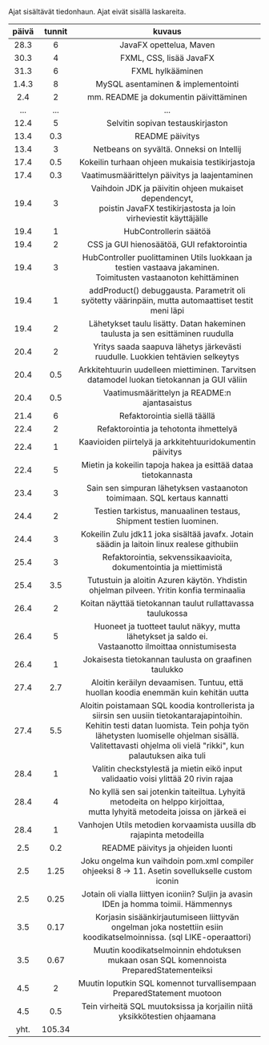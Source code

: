 
Ajat sisältävät tiedonhaun.
Ajat eivät sisällä laskareita.

|   päivä     |   tunnit    |    kuvaus                        |
|   :----:    |   :----:    |    :----:                        |
| 28.3        | 6           |JavaFX opettelua, Maven           |
| 30.3        | 4           |FXML, CSS, lisää JavaFX           |
| 31.3        | 6           |FXML hylkääminen                  |
| 1.4.3       | 8           |MySQL asentaminen & implementointi|
| 2.4         | 2           |mm. README ja dokumentin päivittäminen|
| ...         | ...         |            ...                    |
| 12.4        | 5           |Selvitin sopivan testauskirjaston  |
| 13.4        | 0.3         |README päivitys                    |
| 13.4        | 3           |Netbeans on syvältä. Onneksi on Intellij|
| 17.4        | 0.5         |Kokeilin turhaan ohjeen mukaisia testikirjastoja|
| 17.4        | 0.3         |Vaatimusmäärittelyn päivitys ja laajentaminen|
| 19.4        | 3           |Vaihdoin JDK ja päivitin ohjeen mukaiset dependencyt,</br> poistin JavaFX testikirjastosta ja loin virheviestit käyttäjälle|
| 19.4        | 1           |HubControllerin säätöä|
| 19.4        | 2           |CSS ja GUI hienosäätöä, GUI refaktorointia| 
| 19.4        | 3           |HubController puolittaminen Utils luokkaan ja testien vastaava jakaminen.</br> Toimitusten vastaanoton kehittäminen|
| 19.4        | 1           |addProduct() debuggausta. Parametrit oli syötetty väärinpäin, mutta automaattiset testit meni läpi|
| 19.4        | 2           |Lähetykset taulu lisätty. Datan hakeminen taulusta ja sen esittäminen ruudulla|
| 20.4        | 2           |Yritys saada saapuva lähetys järkevästi ruudulle. Luokkien tehtävien selkeytys|
| 20.4        | 0.5         |Arkkitehtuurin uudelleen miettiminen. Tarvitsen datamodel luokan tietokannan ja GUI väliin|
| 20.4        | 0.5         |Vaatimusmäärittelyn ja README:n ajantasaistus|
| 21.4        | 6           |Refaktorointia siellä täällä|
| 22.4        | 2           |Refaktorointia ja tehotonta ihmettelyä|
| 22.4        | 1           |Kaavioiden piirtelyä ja arkkitehtuuridokumentin päivitys|
| 22.4        | 5           |Mietin ja kokeilin tapoja hakea ja esittää dataa tietokannasta|
| 23.4        | 3           |Sain sen simpuran lähetyksen vastaanoton toimimaan. SQL kertaus kannatti|
| 24.4        | 2           |Testien tarkistus, manuaalinen testaus, Shipment testien luominen.|
| 24.4        | 3           |Kokeilin Zulu jdk11 joka sisältää javafx. Jotain säädin ja laitoin linux realese githubiin|
| 25.4        | 3           |Refaktorointia, sekvenssikaavioita, dokumentointia ja miettimistä|
| 25.4        | 3.5         |Tutustuin ja aloitin Azuren käytön. Yhdistin ohjelman pilveen. Yritin konfia terminaalia|
| 26.4        | 2           |Koitan näyttää tietokannan taulut rullattavassa taulukossa|
| 26.4        | 5           |Huoneet ja tuotteet taulut näkyy, mutta lähetykset ja saldo ei. </br>Vastaanotto ilmoittaa onnistumisesta|
| 26.4        | 1           |Jokaisesta tietokannan taulusta on graafinen taulukko|
| 27.4        | 2.7         |Aloitin keräilyn devaamisen. Tuntuu, että huollan koodia enemmän kuin kehitän uutta|
| 27.4        | 5.5         |Aloitin poistamaan SQL koodia kontrollerista ja siirsin sen uusiin tietokantarajapintoihin.</br> Kehitin testi datan luomista. Tein pohja työn lähetysten luomiselle ohjelman sisällä.</br> Valitettavasti ohjelma oli vielä "rikki", kun palautuksen aika tuli|
| 28.4        | 1           |Valitin checkstylestä ja mietin eikö input validaatio voisi ylittää 20 rivin rajaa|
| 28.4        | 4           |No kyllä sen sai jotenkin taiteiltua. Lyhyitä metodeita on helppo kirjoittaa,</br> mutta lyhyitä metodeita joissa on järkeä ei|
| 28.4        | 1           |Vanhojen Utils metodien korvaamista uusilla db rajapinta metodeilla|
| 2.5         | 0.2         |README päivitys ja ohjeiden luonti|
| 2.5         | 1.25        |Joku ongelma kun vaihdoin pom.xml compiler ohjeeksi 8 -> 11. Asetin sovellukselle custom iconin|
| 2.5         | 0.25        |Jotain oli vialla liittyen iconiin? Suljin ja avasin IDEn ja homma toimii. Hämmennys|
| 3.5         | 0.17        |Korjasin sisäänkirjautumiseen liittyvän ongelman joka nostettiin esiin koodikatselmoinnissa. (sql LIKE-operaattori)|
| 3.5         | 0.67        |Muutin koodikatselmoinnin ehdotuksen mukaan osan SQL komennoista PreparedStatementeiksi|
| 4.5         | 2           |Muutin loputkin SQL komennot turvallisempaan PreparedStatement muotoon|      
| 4.5         | 0.5         |Tein virheitä SQL muutoksissa ja korjailin niitä yksikkötestien ohjaamana|
| yht.        | 105.34      |
